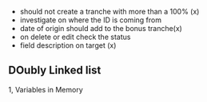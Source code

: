 - should not create a tranche with more than a 100%  (x)
- investigate on where the ID is coming from
- date of origin should add to the bonus tranche(x)
- on delete or edit check the status
- field description on target (x)

## DOubly Linked list
1, Variables in Memory
